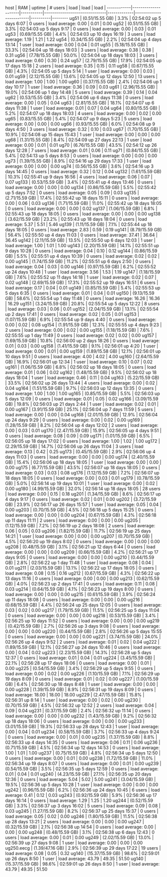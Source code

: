 host        |   RAM               |   uptime  |   # users                     |   load      |   load                  |   load   |
------------|---------------------|-----------|-------------------------------|-------------|-------------------------|----------|--------
ug51        |   (0.51/15.55 GB)   |   3.3%    |    02:54:02 up 5 days  6:07   |    0 users  |    load average: 0.00   |   0.01   |   0.00
ug52        |   (0.51/15.55 GB)   |   3.3%    |    02:54:03 up 5 days  9:17   |    0 users  |    load average: 0.00   |   0.03   |   0.01
ug53        |   (0.69/15.55 GB)   |   4.4%    |    02:54:03 up 10 days 16:19  |    3 users  |    load average: 1.19   |   1.21   |   1.22
ug54        |   (0.34/15.55 GB)   |   2.2%    |    02:54:04 up 4 days 13:14   |    1 user   |    load average: 0.00   |   0.04   |   0.01
ug55        |   (5.18/15.55 GB)   |   33.3%   |    02:54:04 up 18 days 18:03  |    3 users  |    load average: 0.38   |   0.38   |   0.31
ug56        |   (7.78/15.55 GB)   |   50.0%   |    02:54:04 up 18 days 18:03  |    3 users  |    load average: 0.60   |   0.30   |   0.24
ug57        |   (2.79/15.55 GB)   |   17.9%   |    02:54:05 up 17 days 15:18  |    2 users  |    load average: 0.35   |   0.15   |   0.11
ug58        |   (0.67/15.55 GB)   |   4.3%    |    02:54:05 up 5 days  5:14   |    1 user   |    load average: 0.00   |   0.03   |   0.01
ug59        |   (2.12/15.55 GB)   |   13.6%   |    02:54:05 up 12 days 12:50  |   13 users  |    load average: 1.00   |   1.00   |   1.00
ug60        |   (0.37/15.55 GB)   |   2.4%    |    02:54:06 up 1 day 10:17    |    1 user   |    load average: 0.36   |   0.09   |   0.03
ug61        |   (2.96/15.55 GB)   |   19.0%   |    02:54:06 up 1 day 14:48    |    5 users  |    load average: 0.39   |   0.14   |   0.04
ug62        |   (0.53/15.55 GB)   |   3.4%    |    02:54:06 up 6 days 11:38   |    0 users  |    load average: 0.00   |   0.05   |   0.04
ug63        |   (2.81/15.55 GB)   |   18.1%   |    02:54:07 up 6 days 11:38   |    1 user   |    load average: 0.01   |   0.07   |   0.04
ug64        |   (0.80/15.55 GB)   |   5.2%    |    02:54:07 up 18 days 18:03  |    4 users  |    load average: 0.00   |   0.02   |   0.00
ug65        |   (0.83/15.55 GB)   |   5.4%    |    02:54:07 up 9 days  5:23   |    5 users  |    load average: 0.00   |   0.00   |   0.00
ug66        |   (0.93/15.55 GB)   |   6.0%    |    02:54:08 up 9 days  4:50   |    3 users  |    load average: 0.32   |   0.10   |   0.03
ug67        |   (1.70/15.55 GB)   |   10.9%   |    02:54:08 up 15 days 15:43  |    1 user   |    load average: 0.00   |   0.00   |   0.00
ug68        |   (1.31/15.55 GB)   |   8.4%    |    02:54:09 up 27 days 22:13  |    1 user   |    load average: 0.00   |   0.01   |   0.01
ug70        |   (6.76/15.55 GB)   |   43.5%   |    02:54:12 up 26 days 12:28  |    7 users  |    load average: 0.01   |   0.06   |   0.11
ug71        |   (0.84/15.55 GB)   |   5.4%    |    02:54:13 up 5 days  8:53   |    0 users  |    load average: 0.00   |   0.00   |   0.00
ug73        |   (1.39/15.55 GB)   |   8.9%    |    02:54:16 up 29 days 17:33  |    1 user   |    load average: 0.00   |   0.00   |   0.00
ug74        |   (0.56/15.55 GB)   |   3.6%    |    02:54:16 up 3 days 14:45   |    0 users  |    load average: 0.32   |   0.12   |   0.04
ug132       |   (1.61/15.59 GB)   |   10.3%   |    02:55:41 up 9 days 16:56   |    4 users  |    load average: 0.06   |   0.07   |   0.07
ug133       |   (0.53/15.59 GB)   |   3.4%    |    02:55:41 up 4 days 13:46   |    0 users  |    load average: 0.00   |   0.00   |   0.00
ug134       |   (0.86/15.59 GB)   |   5.5%    |    02:55:42 up 5 days  7:52   |    0 users  |    load average: 0.05   |   0.09   |   0.03
ug135       |   (2.71/15.59 GB)   |   17.4%   |    02:55:42 up 18 days 15:11  |    0 users  |    load average: 0.00   |   0.06   |   0.03
ug136       |   (1.71/15.59 GB)   |   11.0%   |    02:55:42 up 18 days 18:05  |    0 users  |    load average: 0.00   |   0.00   |   0.02
ug137       |   (1.06/15.59 GB)   |   6.8%    |    02:55:43 up 18 days 18:05  |    0 users  |    load average: 0.00   |   0.00   |   0.00
ug138       |   (3.62/15.59 GB)   |   23.2%   |    02:55:43 up 18 days 18:04  |    0 users  |    load average: 5.37   |   5.51   |   5.46
ug139       |   (1.11/15.59 GB)   |   7.1%    |    02:55:44 up 18 days 18:05  |    0 users  |    load average: 2.83   |   0.59   |   0.19
ug141       |   (8.79/15.59 GB)   |   56.4%   |    02:55:50 up 4 days 11:03   |    0 users  |    load average: 37.41  |   36.64  |   36.45
ug142       |   (2.11/15.59 GB)   |   13.5%   |    02:55:50 up 6 days 12:03   |    1 user   |    load average: 1.00   |   1.01   |   1.00
ug143       |   (2.20/15.59 GB)   |   14.1%   |    02:55:51 up 9 days 10:28   |    0 users  |    load average: 0.04   |   0.10   |   0.12
ug144       |   (0.86/15.59 GB)   |   5.5%    |    02:55:51 up 4 days 10:39   |    0 users  |    load average: 0.02   |   0.02   |   0.00
ug145       |   (1.74/15.59 GB)   |   11.2%   |    02:55:51 up 6 days  2:50   |    0 users  |    load average: 0.04   |   0.03   |   0.00
ug146       |   (0.97/15.59 GB)   |   6.2%    |    02:55:52 up 24 days 10:48  |    1 user   |    load average: 3.56   |   1.53   |   1.19
ug147       |   (1.18/15.59 GB)   |   7.6%    |    02:55:52 up 11 days 14:18  |    1 user   |    load average: 0.02   |   0.07   |   0.02
ug148       |   (2.69/15.59 GB)   |   17.3%   |    02:55:52 up 19 days 16:51  |    6 users  |    load average: 0.17   |   0.04   |   0.01
ug149       |   (0.85/15.59 GB)   |   5.4%    |    02:55:53 up 5 days  6:35   |    0 users  |    load average: 0.01   |   0.04   |   0.01
ug150       |   (9.13/15.59 GB)   |   58.6%   |    02:55:54 up 1 day 11:48    |    0 users  |    load average: 16.26  |   16.36  |   16.29
ug151       |   (3.24/15.59 GB)   |   20.8%   |    02:55:54 up 5 days 12:22   |    8 users  |    load average: 0.03   |   0.06   |   0.01
ug152       |   (2.04/15.59 GB)   |   13.1%   |    02:55:54 up 2 days 17:41   |    0 users  |    load average: 0.02   |   0.05   |   0.01
ug153       |   (1.07/15.59 GB)   |   6.9%    |    02:55:54 up 9 days  4:40   |    0 users  |    load average: 0.00   |   0.02   |   0.08
ug154       |   (1.91/15.59 GB)   |   12.3%   |    02:55:55 up 4 days  9:23   |    2 users  |    load average: 0.00   |   0.02   |   0.00
ug155       |   (1.18/15.59 GB)   |   7.6%    |    02:55:55 up 1 day 11:49    |    0 users  |    load average: 0.02   |   0.02   |   0.00
ug157       |   (1.69/15.59 GB)   |   10.8%   |    02:56:00 up 2 days 18:26   |    0 users  |    load average: 0.01   |   0.03   |   0.00
ug158       |   (1.41/15.59 GB)   |   9.1%    |    02:56:01 up  4:20          |    1 user   |    load average: 0.00   |   0.01   |   0.00
ug159       |   (1.89/15.58 GB)   |   12.1%   |    02:56:01 up 10 days  9:51  |    0 users  |    load average: 4.00   |   4.02   |   4.00
ug160       |   (2.64/15.59 GB)   |   16.9%   |    02:56:01 up 12:34          |    1 user   |    load average: 0.10   |   0.07   |   0.02
ug161       |   (1.06/15.59 GB)   |   6.8%    |    02:56:02 up 18 days 18:05  |    0 users  |    load average: 0.01   |   0.06   |   0.02
ug162       |   (1.48/15.59 GB)   |   9.5%    |    02:56:02 up 18 days 18:04  |    1 user   |    load average: 0.46   |   0.11   |   0.04
ug163       |   (5.22/15.59 GB)   |   33.5%   |    02:56:02 up 26 days 13:44  |    4 users  |    load average: 0.00   |   0.02   |   0.04
ug164       |   (1.51/15.59 GB)   |   9.7%    |    02:56:03 up 12 days 13:35  |    0 users  |    load average: 1.00   |   1.00   |   1.00
ug165       |   (0.85/15.59 GB)   |   5.5%    |    02:56:03 up 5 days 12:09   |    0 users  |    load average: 0.01   |   0.05   |   0.02
ug166       |   (3.09/15.59 GB)   |   19.8%   |    02:56:03 up 21 days  2:44  |    1 user   |    load average: 0.02   |   0.01   |   0.00
ug167       |   (3.91/15.59 GB)   |   25.1%   |    02:56:04 up 7 days 11:59   |    5 users  |    load average: 0.00   |   0.00   |   0.04
ug168       |   (2.01/15.59 GB)   |   12.9%   |    02:56:04 up 24 days  9:29  |    0 users  |    load average: 0.00   |   0.02   |   0.00
ug169       |   (1.28/15.59 GB)   |   8.2%    |    02:56:04 up 4 days 12:02   |    2 users  |    load average: 0.00   |   0.03   |   0.01
ug170       |   (2.47/15.59 GB)   |   15.9%   |    02:56:05 up 4 days  9:51   |    0 users  |    load average: 0.08   |   0.09   |   0.09
ug171       |   (1.01/15.59 GB)   |   6.5%    |    02:56:05 up 18 days 17:02  |    0 users  |    load average: 1.00   |   1.02   |   1.00
ug172       |   (2.29/15.59 GB)   |   14.7%   |    02:56:06 up 26 days 11:04  |    3 users  |    load average: 0.13   |   0.42   |   0.25
ug173       |   (0.45/15.59 GB)   |   2.9%    |    02:56:06 up 4 days 11:03   |    0 users  |    load average: 0.00   |   0.00   |   0.00
ug174       |   (2.40/15.59 GB)   |   15.4%   |    02:56:06 up 18 days 18:05  |    1 user   |    load average: 0.00   |   0.00   |   0.00
ug175       |   (6.77/15.59 GB)   |   43.5%   |    02:56:07 up 18 days 18:05  |    0 users  |    load average: 0.03   |   0.03   |   0.08
ug176       |   (1.12/15.59 GB)   |   7.2%    |    02:56:07 up 18 days 18:05  |    0 users  |    load average: 0.00   |   0.03   |   0.01
ug179       |   (0.78/15.59 GB)   |   5.0%    |    02:56:14 up 19 days 10:01  |    1 user   |    load average: 0.00   |   0.02   |   0.00
ug180       |   (4.99/15.59 GB)   |   32.0%   |    02:56:14 up 18 days 18:05  |   28 users  |    load average: 0.00   |   0.15   |   0.18
ug201       |   (1.34/15.59 GB)   |   8.6%    |    02:56:17 up 4 days  9:17   |    0 users  |    load average: 0.02   |   0.01   |   0.00
ug202       |   (3.72/15.59 GB)   |   23.9%   |    02:56:17 up 26 days 15:57  |    1 user   |    load average: 0.05   |   0.04   |   0.00
ug203       |   (0.70/15.59 GB)   |   4.5%    |    02:56:18 up 5 days 15:25   |    0 users  |    load average: 0.00   |   0.00   |   0.00
ug204       |   (0.67/15.59 GB)   |   4.3%    |    02:56:18 up 11 days 11:11  |    2 users  |    load average: 0.00   |   0.00   |   0.00
ug205       |   (1.12/15.59 GB)   |   7.2%    |    02:56:19 up 2 days 18:08   |    2 users  |    load average: 0.06   |   0.05   |   0.03
ug206       |   (1.82/15.59 GB)   |   11.7%   |    02:56:19 up 25 days 14:21  |    1 user   |    load average: 0.00   |   0.00   |   0.00
ug207       |   (0.70/15.59 GB)   |   4.5%    |    02:56:20 up 19 days  8:02  |    0 users  |    load average: 0.00   |   0.00   |   0.00
ug208       |   (0.48/15.59 GB)   |   3.1%    |    02:56:21 up 12 days  6:44  |    0 users  |    load average: 0.00   |   0.00   |   0.00
ug209       |   (0.66/15.59 GB)   |   4.2%    |    02:56:21 up 17 days  9:05  |    0 users  |    load average: 0.00   |   0.00   |   0.00
ug210       |   (0.44/15.59 GB)   |   2.8%    |    02:56:22 up 1 day 11:48    |    1 user   |    load average: 0.08   |   0.04   |   0.01
ug211       |   (2.03/15.59 GB)   |   13.1%   |    02:56:22 up 17 days 18:05  |    0 users  |    load average: 0.08   |   0.15   |   0.16
ug212       |   (0.67/15.59 GB)   |   4.3%    |    02:56:22 up 13 days 11:16  |    0 users  |    load average: 0.00   |   0.00   |   0.00
ug213       |   (0.62/15.59 GB)   |   4.0%    |    02:56:23 up 2 days 17:41   |    0 users  |    load average: 0.11   |   0.08   |   0.03
ug214       |   (0.64/15.59 GB)   |   4.1%    |    02:56:23 up 19 days  8:00  |    0 users  |    load average: 0.00   |   0.00   |   0.00
ug215       |   (0.61/15.59 GB)   |   3.9%    |    02:56:24 up 11 days 18:08  |    0 users  |    load average: 0.00   |   0.00   |   0.00
ug216       |   (0.68/15.59 GB)   |   4.4%    |    02:56:24 up 25 days 12:05  |    0 users  |    load average: 0.03   |   0.02   |   0.00
ug217       |   (1.79/15.59 GB)   |   11.5%   |    02:56:25 up 5 days 11:04   |    0 users  |    load average: 0.00   |   0.00   |   0.00
ug218       |   (0.53/15.59 GB)   |   3.4%    |    02:56:25 up 10 days 11:52  |    0 users  |    load average: 0.00   |   0.00   |   0.00
ug219       |   (0.42/15.59 GB)   |   2.7%    |    02:56:26 up 3 days  9:08   |    0 users  |    load average: 0.00   |   0.00   |   0.00
ug220       |   (0.44/15.59 GB)   |   2.8%    |    02:56:26 up 5 days 15:55   |    0 users  |    load average: 0.00   |   0.00   |   0.00
ug221       |   (3.74/15.59 GB)   |   24.0%   |    02:56:26 up 4 days  9:52   |    2 users  |    load average: 0.01   |   0.02   |   0.04
ug222       |   (1.89/15.59 GB)   |   12.1%   |    02:56:27 up 24 days 10:46  |    0 users  |    load average: 0.00   |   0.04   |   0.02
ug223       |   (2.23/15.59 GB)   |   14.3%   |    02:56:28 up 5 days 12:37   |    0 users  |    load average: 0.01   |   0.04   |   0.01
ug224       |   (3.45/15.59 GB)   |   22.1%   |    02:56:28 up 17 days 18:06  |    0 users  |    load average: 0.00   |   0.01   |   0.00
ug225       |   (0.54/15.59 GB)   |   3.4%    |    02:56:29 up 5 days  9:55   |    0 users  |    load average: 0.00   |   0.02   |   0.00
ug226       |   (1.10/15.59 GB)   |   7.1%    |    02:56:29 up 19 days  8:09  |    0 users  |    load average: 0.01   |   0.02   |   0.00
ug227       |   (1.00/15.59 GB)   |   6.4%    |    02:56:30 up 18 days  8:48  |    1 user   |    load average: 0.00   |   0.00   |   0.00
ug228       |   (1.39/15.59 GB)   |   8.9%    |    02:56:31 up 19 days  8:09  |    0 users  |    load average: 18.00  |   18.00  |   18.00
ug229       |   (2.47/15.59 GB)   |   15.8%   |    02:56:31 up  8:14          |    1 user   |    load average: 0.00   |   0.02   |   0.00
ug230       |   (0.70/15.59 GB)   |   4.5%    |    02:56:32 up 12:52          |    2 users  |    load average: 0.04   |   0.09   |   0.04
ug231       |   (0.37/15.59 GB)   |   2.4%    |    02:56:32 up 11:14          |    0 users  |    load average: 0.00   |   0.00   |   0.00
ug232       |   (1.43/15.59 GB)   |   9.2%    |    02:56:32 up 18 days 18:06  |    0 users  |    load average: 0.00   |   0.00   |   0.00
ug233       |   (3.01/15.59 GB)   |   19.3%   |    02:56:33 up 28 days 12:43  |    1 user   |    load average: 0.00   |   0.04   |   0.01
ug234       |   (0.58/15.59 GB)   |   3.7%    |    02:56:33 up 4 days  9:24   |    0 users  |    load average: 0.00   |   0.01   |   0.00
ug235       |   (1.37/15.59 GB)   |   8.8%    |    02:56:33 up 4 days 14:35   |    0 users  |    load average: 0.06   |   0.11   |   0.06
ug236       |   (0.71/15.59 GB)   |   4.5%    |    02:56:34 up 12 days 14:53  |    0 users  |    load average: 1.00   |   1.01   |   1.00
ug237       |   (0.75/15.59 GB)   |   4.8%    |    02:56:34 up 5 days 12:50   |    0 users  |    load average: 0.00   |   0.01   |   0.00
ug238       |   (1.72/15.59 GB)   |   11.0%   |    02:56:34 up 19 days  8:07  |    0 users  |    load average: 0.00   |   0.01   |   0.00
ug239       |   (0.54/15.59 GB)   |   3.5%    |    02:56:35 up 5 days 12:59   |    0 users  |    load average: 0.01   |   0.04   |   0.01
ug240       |   (4.23/15.59 GB)   |   27.1%   |    02:56:35 up 20 days 12:36  |    0 users  |    load average: 5.04   |   5.02   |   5.00
ug241       |   (3.04/15.59 GB)   |   19.5%   |    02:56:36 up 5 days 10:28   |    1 user   |    load average: 0.00   |   0.00   |   0.00
ug242       |   (0.96/15.59 GB)   |   6.2%    |    02:56:36 up 24 days 10:45  |    6 users  |    load average: 0.41   |   0.12   |   0.03
ug243       |   (0.92/15.59 GB)   |   5.9%    |    02:56:36 up 17 days 16:14  |    0 users  |    load average: 1.29   |   1.25   |   1.20
ug244       |   (0.52/15.59 GB)   |   3.3%    |    02:56:37 up 3 days 16:02   |    5 users  |    load average: 0.09   |   0.08   |   0.03
ug245       |   (1.27/15.59 GB)   |   8.2%    |    02:56:37 up 25 days 15:37  |    0 users  |    load average: 0.05   |   0.02   |   0.00
ug246       |   (1.80/15.59 GB)   |   11.5%   |    02:56:38 up 28 days 13:21  |    2 users  |    load average: 0.00   |   0.00   |   0.00
ug247       |   (0.32/15.59 GB)   |   2.1%    |    02:56:38 up 14:54          |    0 users  |    load average: 0.00   |   0.00   |   0.00
ug248       |   (0.48/15.59 GB)   |   3.1%    |    02:56:38 up 6 days 12:43   |    0 users  |    load average: 0.00   |   0.01   |   0.00
ug249       |   (2.02/15.59 GB)   |   13.0%   |    02:56:39 up 27 days  9:08  |    1 user   |    load average: 0.00   |   0.00   |   0.00
ug250.eecg  |   (1.39/47.16 GB)   |   2.9%    |    02:56:39 up 29 days 17:22  |   19 users  |    load average: 0.08   |   0.05   |   0.32
ug140       |   (15.37/15.59 GB)  |   98.6%   |    02:59:01 up 26 days  8:50  |    1 user   |    load average: 43.79  |   49.35  |   51.50
ug140       |   (15.37/15.59 GB)  |   98.6%   |    02:59:01 up 26 days  8:50  |    1 user   |    load average: 43.79  |   49.35  |   51.50
